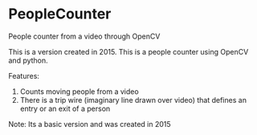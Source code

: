 # PeopleCounter
People counter from a video through OpenCV

This is a version created in 2015. This is a people counter using OpenCV and python. 

Features:
1. Counts moving people from a video
2. There is a trip wire (imaginary line drawn over video) that defines an entry or an exit of a person

Note: Its a basic version and was created in 2015

